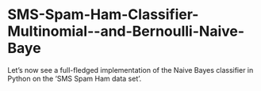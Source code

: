 # SMS-Spam-Ham-Classifier-Multinomial--and-Bernoulli-Naive-Baye

Let’s now see a full-fledged implementation of the Naive Bayes classifier in Python on the ‘SMS Spam Ham data set’.

 
